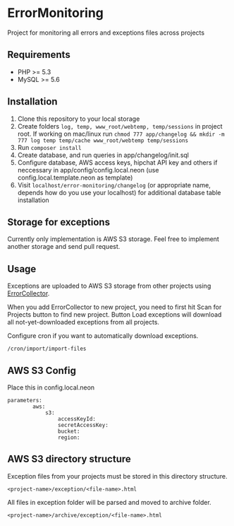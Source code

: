 ErrorMonitoring
===============

Project for monitoring all errors and exceptions files across projects

## Requirements
* PHP >= 5.3
* MySQL >= 5.6

## Installation

1. Clone this repository to your local storage
2. Create folders ```log, temp, www_root/webtemp, temp/sessions``` in project root. If working on mac/linux run ```chmod 777 app/changelog && mkdir -m 777 log temp temp/cache www_root/webtemp temp/sessions```
3. Run ```composer install```
4. Create database, and run queries in app/changelog/init.sql
5. Configure database, AWS access keys, hipchat API key and others if neccessary in app/config/config.local.neon (use config.local.template.neon as template)
6. Visit ```localhost/error-monitoring/changelog``` (or appropriate name, depends how do you use your localhost) for additional database table installation

## Storage for exceptions
Currently only implementation is AWS S3 storage. Feel free to implement another storage and send pull request.

## Usage
Exceptions are uploaded to AWS S3 storage from other projects using [ErrorCollector](https://github.com/hotelquickly/errorCollector).

When you add ErrorCollector to new project, you need to first hit Scan for Projects button to find new project.
Button Load exceptions will download all not-yet-downloaded exceptions from all projects.

Configure cron if you want to automatically download exceptions.

```
/cron/import/import-files
```

## AWS S3 Config

Place this in config.local.neon

```
parameters:
        aws:
		    s3:
			    accessKeyId: 
			    secretAccessKey:
			    bucket:
			    region:
```
## AWS S3 directory structure
Exception files from your projects must be stored in this directory structure.
```
<project-name>/exception/<file-name>.html
```
All files in exception folder will be parsed and moved to archive folder.
```
<project-name>/archive/exception/<file-name>.html
```

